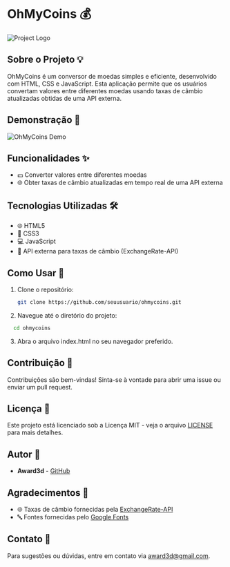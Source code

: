 # OhMyCoins 💰

![Project Logo](https://i.postimg.cc/nLdtjgJv/Oh-My-Coins-31-07-2024-1.jpg)

## Sobre o Projeto 💡
OhMyCoins é um conversor de moedas simples e eficiente, desenvolvido com HTML, CSS e JavaScript. Esta aplicação permite que os usuários convertam valores entre diferentes moedas usando taxas de câmbio atualizadas obtidas de uma API externa.

## Demonstração 🎥
![OhMyCoins Demo](https://i.postimg.cc/NjdbL5ZD/demo-omc.png)

## Funcionalidades ✨
- 💵 Converter valores entre diferentes moedas
- 🌐 Obter taxas de câmbio atualizadas em tempo real de uma API externa

## Tecnologias Utilizadas 🛠️
- 🌐 HTML5
- 🎨 CSS3
- 💻 JavaScript
- 🔗 API externa para taxas de câmbio (ExchangeRate-API)

## Como Usar 🚀
1. Clone o repositório:
   ```bash
   git clone https://github.com/seuusuario/ohmycoins.git
   ```
2. Navegue até o diretório do projeto:
  ```bash
    cd ohmycoins
  ```
3. Abra o arquivo index.html no seu navegador preferido.

## Contribuição 🤝
Contribuições são bem-vindas! Sinta-se à vontade para abrir uma issue ou enviar um pull request.

## Licença 📄
Este projeto está licenciado sob a Licença MIT - veja o arquivo [LICENSE](LICENSE) para mais detalhes.

## Autor 👤
- **Award3d** - [GitHub](https://github.com/wlauton)

## Agradecimentos 🙏
- 🌐 Taxas de câmbio fornecidas pela [ExchangeRate-API](https://www.exchangerate-api.com/)
- 🔤 Fontes fornecidas pelo [Google Fonts](https://fonts.google.com/)

## Contato 📧
Para sugestões ou dúvidas, entre em contato via [award3d@gmail.com](mailto:award3d@gmail.com).
